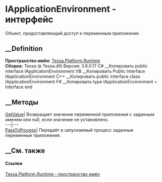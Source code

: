 # IApplicationEnvironment - интерфейс
Объект, предоставляющий доступ к переменным приложения.
## __Definition
 **Пространство имён:** [Tessa.Platform.Runtime](N_Tessa_Platform_Runtime.htm)  
 **Сборка:** Tessa (в Tessa.dll) Версия: 3.6.0.17
C# __Копировать
     public interface IApplicationEnvironment
VB __Копировать
     Public Interface IApplicationEnvironment
C++ __Копировать
     public interface class IApplicationEnvironment
F# __Копировать
     type IApplicationEnvironment = interface end
##  __Методы
[GetValue](M_Tessa_Platform_Runtime_IApplicationEnvironment_GetValue.htm)|
Возвращает значение переменной приложения с заданным именем или null, если
значение не установлено.  
---|---  
[PassToProcess](M_Tessa_Platform_Runtime_IApplicationEnvironment_PassToProcess.htm)|
Передаёт в запускаемый процесс заданные переменные приложения.  
##  __См. также
#### Ссылки
[Tessa.Platform.Runtime - пространство имён](N_Tessa_Platform_Runtime.htm)

